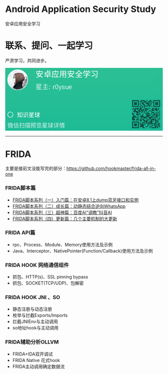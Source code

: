 # Android Application Security Study
安卓应用安全学习


# 联系、提问、一起学习

严肃学习，共同进步。

![](pic/xiaomiquan.png)

---

# FRIDA

主要是接前文没能写完的部分：https://github.com/hookmaster/frida-all-in-one

### FRIDA脚本篇

- [FRIDA脚本系列（一）入门篇：在安卓8.1上dump蓝牙接口和实例](https://github.com/hookmaster/frida-all-in-one/tree/master/04.FRIDA-SCRIPTS/FRIDA%E8%84%9A%E6%9C%AC%E7%B3%BB%E5%88%97%EF%BC%88%E4%B8%80%EF%BC%89%E5%85%A5%E9%97%A8%E7%AF%87%EF%BC%9A%E5%9C%A8%E5%AE%89%E5%8D%938.1%E4%B8%8Adump%E8%93%9D%E7%89%99%E6%8E%A5%E5%8F%A3%E5%92%8C%E5%AE%9E%E4%BE%8B)
- [FRIDA脚本系列（二）成长篇：动静态结合逆向WhatsApp](https://github.com/hookmaster/frida-all-in-one/tree/master/04.FRIDA-SCRIPTS/FRIDA%E8%84%9A%E6%9C%AC%E7%B3%BB%E5%88%97%EF%BC%88%E4%BA%8C%EF%BC%89%E6%88%90%E9%95%BF%E7%AF%87%EF%BC%9A%E5%8A%A8%E9%9D%99%E6%80%81%E7%BB%93%E5%90%88%E9%80%86%E5%90%91WhatsApp)
- [FRIDA脚本系列（三）超神篇：百度AI“调教”抖音AI](https://github.com/hookmaster/frida-all-in-one/tree/master/04.FRIDA-SCRIPTS/FRIDA%E8%84%9A%E6%9C%AC%E7%B3%BB%E5%88%97%EF%BC%88%E4%B8%89%EF%BC%89%E8%B6%85%E7%A5%9E%E7%AF%87%EF%BC%9A%E7%99%BE%E5%BA%A6AI%E2%80%9C%E8%B0%83%E6%95%99%E2%80%9D%E6%8A%96%E9%9F%B3AI)
- [FRIDA脚本系列（四）更新篇：几个主要机制的大更新](https://www.anquanke.com/post/id/177597)

### FRIDA API篇

- rpc、Process、Module、Memory使用方法及示例
- Java、Interceptor、NativePointer(Function/Callback)使用方法及示例

### FRIDA HOOK 网络通信组件

- 抓包、HTTP(s)、SSL pinning bypass
- 抓包、SOCKET(TCP/UDP)、包解密

### FRIDA HOOK JNI 、SO

- 静态注册与动态注册
- 枚举与拦截Exports/Imports
- 拦截JNIEnv与主动调用
- so地址hook与主动调用

### FRIDA辅助分析OLLVM

- FRIDA+IDA双开调试
- FRIDA Native 花式hook
- FRIDA主动调用确定数据流
